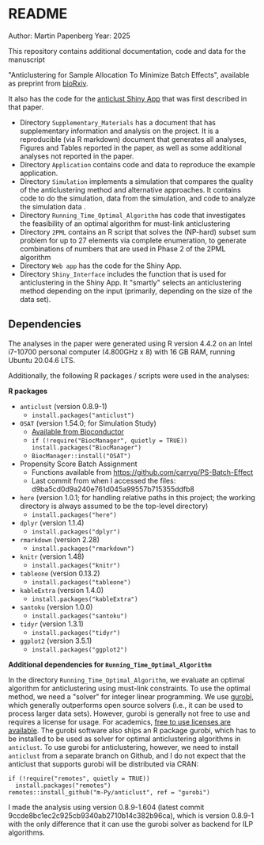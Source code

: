 # README

Author: Martin Papenberg
Year: 2025

This repository contains additional documentation, code and data for the manuscript

"Anticlustering for Sample Allocation To Minimize Batch Effects", available as preprint from [bioRxiv](https://doi.org/10.1101/2025.03.03.641320).

It also has the code for the [anticlust Shiny App](https://anticlust.org) that was first described in that paper. 

- Directory `Supplementary_Materials` has a document that has supplementary information and analysis on the project. It is a reproducible (via R markdown) document that generates all analyses, Figures and Tables reported in the paper, as well as some additional analyses not reported in the paper. 
- Directory `Application` contains code and data to reproduce the example application.
- Directory `Simulation` implements a simulation that compares the quality of the anticlustering method and alternative approaches. It contains code to do the simulation, data from the simulation, and code to analyze the simulation data .
- Directory `Running_Time_Optimal_Algorithm` has code that investigates the feasibility of an optimal algorithm for must-link anticlustering
- Directory `2PML` contains an R script that solves the (NP-hard) subset sum problem for up to 27 elements via complete enumeration, to generate combinations of numbers that are used in Phase 2 of the 2PML algorithm
- Directory `Web app` has the code for the Shiny App.
- Directory `Shiny_Interface` includes the function that is used for anticlustering in the Shiny App. It "smartly" selects an anticlustering method depending on the input (primarily, depending on the size of the data set). 

## Dependencies

The analyses in the paper were generated using R version 4.4.2 on an Intel i7-10700 personal computer (4.800GHz x 8) with 16 GB RAM, running Ubuntu 20.04.6 LTS.

Additionally, the following R packages / scripts were used in the analyses:

**R packages**

- `anticlust` (version 0.8.9-1)
  * `install.packages("anticlust")`
- `OSAT` (version 1.54.0; for Simulation Study)
  * [Available from Bioconductor](https://bioconductor.org/packages/release/bioc/html/OSAT.html)
  * `if (!require("BiocManager", quietly = TRUE)) install.packages("BiocManager")`
  * `BiocManager::install("OSAT")`
- Propensity Score Batch Assignment
  * Functions available from https://github.com/carryp/PS-Batch-Effect
  * Last commit from when I accessed the files: d9ba5cd0d9a240e761d045a99557b715355ddfb8
- `here` (version 1.0.1; for handling relative paths in this project; the working directory is always assumed to be the top-level directory)
  * `install.packages("here")`
- `dplyr` (version 1.1.4)
  * `install.packages("dplyr")` 
- `rmarkdown` (version 2.28)
  * `install.packages("rmarkdown")` 
- `knitr` (version 1.48)
  * `install.packages("knitr")` 
- `tableone` (version 0.13.2)
  * `install.packages("tableone")` 
- `kableExtra` (version 1.4.0)
  * `install.packages("kableExtra")` 
- `santoku` (version 1.0.0)
  * `install.packages("santoku")` 
- `tidyr` (version 1.3.1)
  * `install.packages("tidyr")` 
- `ggplot2` (version 3.5.1)
  * `install.packages("ggplot2")` 

**Additional dependencies for `Running_Time_Optimal_Algorithm`**

In the directory `Running_Time_Optimal_Algorithm`, we evaluate an optimal algorithm for anticlustering using must-link constraints. To use the optimal method, we need a "solver" for integer linear programming. We use [gurobi](https://www.gurobi.com/), which generally outperforms open source solvers (i.e., it can be used to process larger data sets). However, gurobi is generally not free to use and requires a license for usage. For academics, [free to use licenses are available](https://www.gurobi.com/academia/academic-program-and-licenses/). The gurobi software also ships an R package gurobi, which has to be installed to be used as solver for optimal anticlustering algorithms in `anticlust`. To use gurobi for anticlustering, however, we need to install `anticlust` from a separate branch on Github, and I do not expect that the anticlust that supports gurobi will be distributed via CRAN:

```
if (!require("remotes", quietly = TRUE)) 
  install.packages("remotes")
remotes::install_github("m-Py/anticlust", ref = "gurobi")
```

I made the analysis using version 0.8.9-1.604 (latest commit 9ccde8bc1ec2c925cb9340ab2710b14c382b96ca), which is version 0.8.9-1 with the only difference that it can use the gurobi solver as backend for ILP algorithms.


